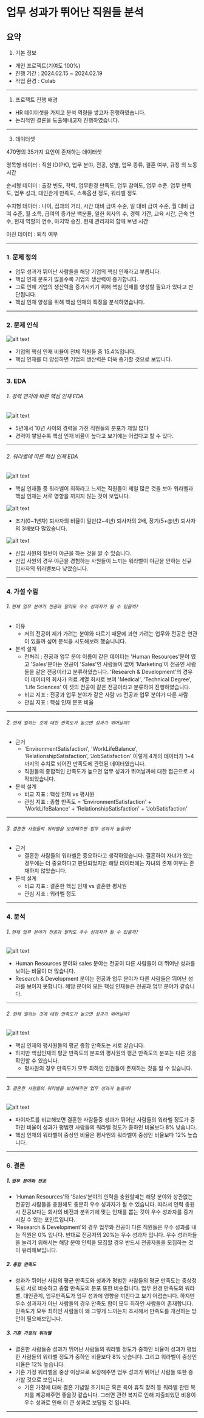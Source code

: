 업무 성과가 뛰어난 직원들 분석
==============

요약
--------------------------------------
1. 기본 정보
- 개인 프로젝트(기여도 100%)
- 진행 기간 : 2024.02.15 ~ 2024.02.19
- 작업 환경 : Colab
***
1. 프로젝트 진행 배경
- HR 데이터셋을 가지고 분석 역량을 쌓고자 진행하였습니다.
- 논리적인 결론을 도출해내고자 진행하였습니다.
***



3. 데이터셋

470명의 35가지 요인이 존재하는 데이터셋​

명목형 데이터 : 직원 ID(PK), 업무 분야, 전공, 성별, 업무 종류, 결혼 여부, 규정 외 노동시간​

순서형 데이터 :  출장 빈도, 학력, 업무환경 만족도, 업무 참여도, 업무 수준. 업무 만족도, 업무 성과, 대인관게 만족도, 스톡옵션 정도, 워라벨 정도​

수치형 데이터 : 나이, 집과의 거리, 시간 대비 급여 수준, 일 대비 급여 수준, 월 대비 급여 수준, 월 소득, 급여의 증가분 백분율, 일한 회사의 수, 경력 기간, 교육 시간, 근속 연수, 현재 역할의 연수, 마지막 승진, 현재 관리자와 함께 보낸 시간​

이진 데이터 : 퇴직 여부


***
### 1. 문제 정의
   
- 업무 성과가 뛰어난 사람들을 해당 기업의 핵심 인재라고 부릅니다.   
- 핵심 인재 분포가 많을수록 기업의 생산력이 증가합니다.
- 그로 인해 기업의 생산력을 증가시키기 위해 핵심 인재를 양성할 필요가 있다고 판단됩니다.
- 핵심 인재 양성을 위해 핵심 인재의 특징을 분석하였습니다.

***
### 2. 문제 인식
![alt text](image/pie_1.png)
- 기업의 핵심 인재 비율이 전체 직원들 중 15.4%입니다.
- 핵심 인재를 더 양성하면 기업의 생산력은 더욱 증가할 것으로 보입니다.
-------

### 3. EDA
###### 1. 경력 연차에 따른 핵심 인재 EDA
![alt text](image/dash1.png)
  - 5년에서 10년 사이의 경력을 가진 직원들의 분포가 제일 많다
  - 경력이 쌓일수록 핵심 인재 비율이 높다고 보기에는 어렵다고 할 수 있다.

----

###### 2. 워라벨에 따른 핵심 인재 EDA

![alt text](image/dash2.png)
  - 핵심 인재들 중 워라벨이 최하라고 느끼는 직원들이 제일 많은 것을 보아 워라벨과 핵심 인재는 서로 영향을 끼치지 않는 것이 보입니다.

![alt text](image/early_bar.png)
  - 조기(0\~1년차) 퇴사자의 비율이 일반(2\~4년) 퇴사자의 2배, 장기(5+@년) 퇴사자의 3배보다 많았습니다.

![alt text](image/dash3.png)
  - 신입 사원의 절반이 야근을 하는 것을 알 수 있습니다.
  - 신입 사원의 경우 야근을 경험하는 사원들이 느끼는 워라벨이 야근을 안하는 신규 입사자의 워라벨보다 낮았습니다.

------ 

### 4. 가설 수립
###### 1. ```현재 업무 분야가 전공과 달라도 우수 성과자가 될 수 있을까?```
- 이유
  - 저의 전공이 제가 가려는 분야와 다르기 때문에 과연 가려는 업무와 전공은 연관이 있을까 싶어 분석을 시도해보려 했습니니다.
- 분석 설계
  - 전처리 : 전공과 업무 분야 이름이 같은 데이터는 'Human Resources'분야 였고 'Sales'분야는 전공이 'Sales'인 사람들이 없어 'Marketing'이 전공인 사람들을 같은 전공이라고 분류하였습니다. 'Research & Development'의 경우 이 데이터의 회사가 의료 계열 회사로 보여 'Medical', 'Technical Degree', 'Life Sciences' 이 셋의 전공이 같은 전공이라고 분류하여 진행하였습니다.
  - 비교 지표 : 전공과 업무 분야가 같은 사람 vs 전공과 업무 분야가 다른 사람
  - 관심 지표 : 핵심 인재 분포 비율

-------
###### 2. ```현재 일하는 것에 대한 만족도가 높으면 성과가 뛰어날까?```
- 근거
   - 'EnvironmentSatisfaction', 'WorkLifeBalance', 'RelationshipSatisfaction', 'JobSatisfaction' 이렇게 4개의 데이터가 1~4까지의 수치로 되어진 만족도에 관련된 데이터였습니다. 
   - 직원들의 종합적인 만족도가 높으면 업무 성과가 뛰어날까에 대한 접근으로 시작되었습니다.
- 분석 설계
  - 비교 지표 : 핵심 인재 vs 평사원
  - 관심 지표 : 종합 만족도 = 'EnvironmentSatisfaction' + 'WorkLifeBalance' + 'RelationshipSatisfaction' + 'JobSatisfaction'
------
###### 3. ```결혼한 사람들의 워라벨을 보장해주면 업무 성과가 높을까?```
- 근거
  - 결혼한 사람들의 워라벨은 중요하다고 생각하였습니다. 결혼하여 자녀가 있는 경우에는 더 중요하다고 판단되었지만 해당 데이터에는 자녀의 존재 여부는 존재하지 않았습니다. 
- 분석 설계
  - 비교 지표 : 결혼한 핵심 인재 vs 결혼한 평사원
  - 관심 지표 : 워라벨 정도
---------
### 4. 분석
###### 1. ```현재 업무 분야가 전공과 달라도 우수 성과자가 될 수 있을까?```
![alt text](image/bar_3.png)
- Human Resources 분야와 sales 분야는 전공이 다른 사람들이 더 뛰어난 성과를 보이는 비율이 더 많습니다. 
- Research & Development 분야는 전공과 업무 분야가 다른 사람들은 뛰어난 성과를 보이지 못합니다. 해당 분야의 모든 핵심 인재들은 전공과 업무 분야가 같습니다.
-------
###### 2. ```현재 일하는 것에 대한 만족도가 높으면 성과가 뛰어날까?```
![alt text](image/violet.png)
- 핵심 인재와 평사원들의 평균 종합 만족도는 서로 같습니다.
- 하지만 핵심인재의 평균 만족도의 분포와 평사원의 평균 만족도의 분포는 다른 것을 확인할 수 있습니다. 
  - 평사원의 경우 만족도가 모두 최하인 인원들이 존재하는 것을 알 수 있습니다.
------
###### 3. ```결혼한 사람들의 워라벨을 보장해주면 업무 성과가 높을까?```
![alt text](image/pie_2.png)
- 파이차트를 비교해보면 결혼한 사람들중 성과가 뛰어난 사람들의 워라벨 정도가 중하인 비율이 성과가 평범한 사람들의 워라벨 정도가 중하인 비율보다 8% 낮습니다. 
- 핵심 인재의 워라벨이 중상인 비율은 평사원의 워라벨이 중상인 비율보다 12% 높습니다.
----------

### 6. 결론
##### 1. ```업무 분야와 전공```
- 'Human Resources'와 'Sales'분야의 인력을 충원할때는 해당 분야와 상관없는 전공인 사람들을 충원해도 충분히 우수 성과자가 될 수 있습니다. 따라서 인력 충원시 전공보다는 회사의 비전과 분위기에 맞는 인재를 뽑는 것이 우수 성과자를 증가시킬 수 있는 포인트입니다.
- 'Research & Development'의 경우 업무와 전공이 다른 직원들은 우수 성과를 내는 직원은 0% 입니다. 반대로 전공자의 20%는 우수 성과자 입니다. 우수 성과자들을 늘리기 위해서는 해당 분야 인력을 모집할 경우 반드시 전공자들을 모집하는 것이 유리해보입니다.
##### 2. ```종합 만족도```
- 성과가 뛰어난 사람의 평균 만족도와 성과가 평범한 사람들의 평균 만족도는 중상정도로 서로 비슷하고 종합 만족도의 분포 또한 비슷합니다. 업무 환경 만족도와 워라벨, 대인관계, 업무만족도가 업무 성과에 영향을 끼친다고 보기 어렵습니다. 하지만 우수 성과자가 아닌 사람들의 경우 만족도 합이 모두 최하인 사람들이 존재합니다. 만족도가 모두 최하인 사람들이 왜 그렇게 느끼는지 조사해서 만족도를 개선하는 방안이 필요해보입니다.
##### 3. ```기혼 가정의 워라벨```
- 결혼한 사람들중 성과가 뛰어난 사람들의 워라벨 정도가 중하인 비율이 성과가 평범한 사람들의 워라벨 정도가 중하인 비율보다 8% 낮습니다. 그리고 워라벨이 중상인 비율은 12% 높습니다.
- 기혼 가정 워라벨을 중상 이상으로 보장해주면 업무 성과가 뛰어난 사람들 또한 증가할 것으로 보입니다.
  - 기혼 가정에 대해 결혼 기념일 조기퇴근 혹은 육아 휴직 장려 등 워라벨 관련 복지를 제공해주면 좋을것 같습니다. 그러면 관련 복지로 인해 지출되었던 비용이 우수 성과로 인해 더 큰 성과로 보답될 것 입니다.
-----
